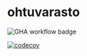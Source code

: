 # ohtuvarasto

![GHA workflow badge](https://github.com/valioeilax/ohtuvarasto/workflows/CI/badge.svg)

[![codecov](https://codecov.io/gh/ValioEilax/miniprojekti3/graph/badge.svg?token=8WIEWYAJCL)](https://codecov.io/gh/ValioEilax/miniprojekti3)
